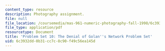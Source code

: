 ```yaml
---
content_type: resource
description: Photography assignment.
file: null
file_location: /coursemedia/mas-961-numeric-photography-fall-1998/6c3932dd0b31cc7c8c90f49c56ea145d_ps10.pdf
file_type: application/pdf
resourcetype: Document
title: 'Problem Set 10: The Denial of Golan''s Network Problem Set'
uid: 6c3932dd-0b31-cc7c-8c90-f49c56ea145d
---
```

